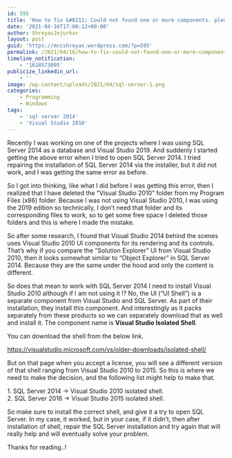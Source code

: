 ```yaml
---
id: 595
title: 'How to fix &#8211; Could not found one or more components. please reinstall the application error.'
date: '2021-04-16T17:08:12+00:00'
author: ShreyasJejurkar
layout: post
guid: 'https://mccshreyas.wordpress.com/?p=595'
permalink: /2021/04/16/how-to-fix-could-not-found-one-or-more-components-please-reinstall-the-application-error/
timeline_notification:
    - '1618573095'
publicize_linkedin_url:
    - ''
image: /wp-content/uploads/2021/04/sql-server-1.png
categories:
    - Programming
    - Windows
tags:
    - 'sql server 2014'
    - 'Visual Studio 2010'
---
```


Recently I was working on one of the projects where I was using SQL Server 2014 as a database and Visual Studio 2019. And suddenly I started getting the above error when I tried to open SQL Server 2014. I tried repairing the installation of SQL Server 2014 via the installer, but it did not work, and I was getting the same error as before.

So I got into thinking, like what I did before I was getting this error, then I realized that I have deleted the “Visual Studio 2010” folder from my Program Files (x86) folder. Because I was not using Visual Studio 2010, I was using the 2019 edition so technically, I don’t need that folder and its corresponding files to work, so to get some free space I deleted those folders and this is where I made the mistake.

So after some research, I found that Visual Studio 2014 behind the scenes uses Visual Studio 2010 UI components for its rendering and its controls. That’s why if you compare the “Solution Explorer” UI from Visual Studio 2010, then it looks somewhat similar to “Object Explorer” in SQL Server 2014. Because they are the same under the hood and only the content is different.

So does that mean to work with SQL Server 2014 I need to install Visual Studio 2010 although if I am not using it !? No, the UI (“UI Shell”) is a separate component from Visual Studio and SQL Server. As part of their installation, they install this component. And interestingly as it packs separately from these products so we can separately download that as well and install it. The component name is **Visual Studio Isolated Shell**.

You can download the shell from the below link.

<https://visualstudio.microsoft.com/vs/older-downloads/isolated-shell/>

But on that page when you accept a license, you will see a different version of that shell ranging from Visual Studio 2010 to 2015. So this is where we need to make the decision, and the following list might help to make that.

1\. SQL Server 2014 -&gt; Visual Studio 2010 isolated shell.   
2\. SQL Server 2016 -&gt; Visual Studio 2015 isolated shell.

So make sure to install the correct shell, and give it a try to open SQL Server. In my case, it worked, but in your case, if it didn’t, then after installation of shell, repair the SQL Server installation and try again that will really help and will eventually solve your problem.   
  
Thanks for reading..!